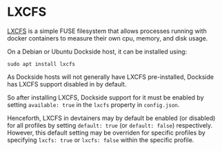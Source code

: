 # LXCFS

[LXCFS](https://linuxcontainers.org/lxcfs/introduction/) is a simple FUSE filesystem that allows processes running with docker containers to measure their own cpu, memory, and disk usage.

On a Debian or Ubuntu Dockside host, it can be installed using:

```
sudo apt install lxcfs
```

As Dockside hosts will not generally have LXCFS pre-installed, Dockside has LXCFS support disabled in by default. 

So after installing LXCFS, Dockside support for it must be enabled by setting `available: true` in the `lxcfs` property in `config.json`.

Henceforth, LXCFS in devtainers may by default be enabled (or disabled) for all profiles by setting `default: true` (or `default: false`) respectively. However, this default setting may be overriden for specific profiles by specifying `lxcfs: true` or `lxcfs: false` within the specific profile.